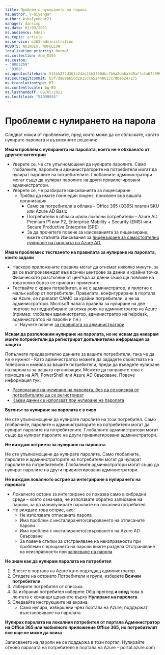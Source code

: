 ```yaml
---
title: Проблем с нулирането на парола
ms.author: v-aiyengar
author: AshaIyengar21
manager: dansimp
ms.date: 03/09/2021
ms.audience: Admin
ms.topic: article
ms.service: o365-administration
ROBOTS: NOINDEX, NOFOLLOW
localization_priority: Normal
ms.collection: Adm_O365
ms.custom:
- "9003259"
- "9360"
ms.openlocfilehash: 535b5273d367e24ac45b3f60dbc7b6a2da6a3d9affa5a67499989d19a1904768
ms.sourcegitcommit: b5f7da89a650d2915dc652449623c78be6247175
ms.translationtype: MT
ms.contentlocale: bg-BG
ms.lasthandoff: 08/05/2021
ms.locfileid: "54039955"
---
```

# <a name="problems-resetting-password"></a>Проблеми с нулирането на парола

Следват някои от проблемите, пред които може да се сблъскате, когато нулирате паролата и възможните решения:

**Имам проблем с нулирането на паролата, което не е обхванато от другите категории**

- Уверете се, че сте упълномощени да нулирате паролите. Само глобалните, паролите и администраторите на потребители могат да нулират паролите на потребителите. Глобалните администратори могат също да нулират паролите на други привилегировани администратори.
- Уверете се, че разбирате изискванията за лицензиране:
    - Трябва да имате поне един лиценз, присвоен във вашата организация
        - Само за потребители в облака – Office 365 (O365) платен SKU или Azure AD Basic
        - Потребители в облака и/или локални потребители – Azure AD Premium P1 или P2, Enterprise Mobility + Security (EMS) или Secure Productive Enterprise (SPE)
        - За да прочетете повече за изискванията за лицензиране, вижте статията Изисквания за [лицензиране за самостоятелно нулиране на паролата на Azure AD.](https://docs.microsoft.com/azure/active-directory/active-directory-passwords-licensing?WT.mc_id=Portal-Microsoft_Azure_Support)

**Имам проблеми с тестването на правилата за нулиране на паролата, които задали**

- Наскоро приложените правила могат да отнемат няколко минути, за да се възпроизвеждат във всички центрове за данни и крайни точки. Физическото разстояние от центъра за данни също ще повлияе на това колко бързо се прилагат промените.
- Тествайте с краен потребител, а не с администратор, и пилотно с малък набор от потребители. Правилата, конфигурирани в портала на Azure, се прилагат САМО за крайни потребители, а не за администратори. Microsoft налага правила за нулиране на две портове по подразбиране за всяка роля на администратор на Azure (пример: глобален администратор, администратор на helpdesk, администратор на пароли и т.н.)
    - Научете повече [за правилата за администратори](https://docs.microsoft.com/azure/active-directory/active-directory-passwords-policy?WT.mc_id=Portal-Microsoft_Azure_Support#administrator-password-policy-differences).

**Искам да разположим нулиране на паролата, но не искам да накарам моите потребители да регистрират допълнителна информация за защита**

Попълнете предварително данните за вашите потребители, така че да не е нужно! - Като администратор можете да зададете свойствата на телефона и имейла за вашите потребители, преди да въведете нулиране на паролата за вашата организация. Можете да направите това с помощта на API, PowerShell или Azure AD Свързване. Повече информация тук:
- [Разполагане на нулиране на паролата, без да се изисква от потребителите да се регистрират](https://docs.microsoft.com/azure/active-directory/active-directory-passwords-policy?WT.mc_id=Portal-Microsoft_Azure_Support#administrator-password-policy-differences)
- [Какви данни се използват при нулиране на паролата](https://docs.microsoft.com/azure/active-directory/active-directory-passwords-data?WT.mc_id=Portal-Microsoft_Azure_Support)

**Бутонът за нулиране на паролата е в сиво**

Не сте упълномощени да нулирате паролите на този потребител. Само глобалните, паролите и администраторите на потребители могат да нулират паролите на потребителите. Глобалните администратори могат също да нулират паролите на други привилегировани администратори.

**Не виждам острието за нулиране на паролата**

Не сте упълномощени да нулирате паролите. Само глобалните, паролите и администраторите на потребители могат да нулират паролите на потребителите. Глобалните администратори могат също да нулират паролите на други привилегировани администратори.

**Не виждам локалното острие за интегриране в нулирането на паролата**

- Локалното острие за интегриране се показва само в хибридни среди – което означава, че използвате обратно записване на пароли, за да манипулирате паролите на локалния потребител.
- Не виждате това острие, ако:
    - Не използвате отписаната парола
    - Има проблем с инсталирането/свързването на отписаните пароли
    - Има проблем с инсталирането/свързването на Azure AD Свързване
    - За повече стъпки за отстраняване на неизправности при проблеми с връщането на пароли вижте раздела Отстраняване на неизправности при [записване на парола](https://docs.microsoft.com/azure/active-directory/active-directory-passwords-data?WT.mc_id=Portal-Microsoft_Azure_Support)

**Не знам как да нулирам паролата на потребител**

1. Влезте в портала на Azure като подходящ администратор.
1. Отидете на острието Потребители и групи, изберете **Всички потребители**.
1. Изберете потребител от списъка.
1. За избрания потребител изберете Общ преглед **и след** това в лентата с команди щракнете върху **Нулиране на паролата**.
1. Следвайте инструкциите на екрана.
    - Само нулира, извършени чрез портала на Azure, поддържат възстановяване на паролата.

**Нулирах паролата на локалния потребител от портала Администратор на Office 365 или мобилното приложение Office 365, но потребителят все още не може да влиза**

Записването на пароли не се поддържа в този портал. Нулирайте отново паролата на потребителя в портала на Azure – portal.azure.com

